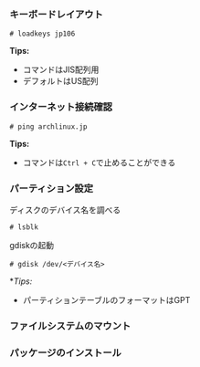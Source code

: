 ### キーボードレイアウト
```
# loadkeys jp106
```

**Tips:**
- コマンドはJIS配列用
- デフォルトはUS配列
### インターネット接続確認
```
# ping archlinux.jp
```

**Tips:**
- コマンドは`Ctrl + C`で止めることができる
### パーティション設定
ディスクのデバイス名を調べる
```
# lsblk
```

gdiskの起動
```
# gdisk /dev/<デバイス名>
```

**Tips:*
- パーティションテーブルのフォーマットはGPT
### ファイルシステムのマウント
### パッケージのインストール
